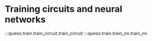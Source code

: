 
# Training circuits and neural networks
:::queso.train.train_circuit.train_circuit
:::queso.train.train_nn.train_nn